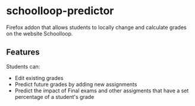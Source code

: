 # schoolloop-predictor
Firefox addon that allows students to locally change and calculate grades on the website Schoolloop.
## Features
Students can:
- Edit existing grades
- Predict future grades by adding new assignments
- Predict the impact of Final exams and other assigments that have a set percentage of a student's grade
